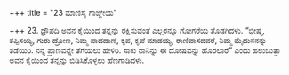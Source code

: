 +++
title = "23 ಮಾಣಿಸೈ ಗಾಙ್ಗೇಯ"

+++
23. ದ್ರೌಪದಿ ಅವನ ಕೈಯಿಂದ ತನ್ನನ್ನು ರಕ್ಷಿಸುವಂತೆ ಎಲ್ಲರನ್ನೂ ಗೋಗರೆಯ ತೊಡಗಿದಳು. “ಭೀಷ್ಮ, ತಪ್ಪಿಸಯ್ಯ, ಗುರು ದ್ರೋಣ, ನಿಮ್ಮ ಪಾದದಾಣೆ, ಕೃಪ, ಕೃಪೆ ಮಾಡಯ್ಯ, ರಾಣಿವಾಸದವರೆ, ನಿಮ್ಮ ಮೈದುನನನ್ನು ತಡೆಯಿರಿ. ನನ್ನ ಪ್ರಾಣವನ್ನೇ ತೆಗೆಯಲು ಹೇಳಿರಿ. ಸಾಕು ನಾನಿನ್ನು ಈ ದೋಷವನ್ನು ಹೊರಲಾರೆ” ಎಂದು ಹಲುಬುತ್ತಾ ಅವನ ಕೈಯಿಂದ ತನ್ನನ್ನು ಬಿಡಿಸಿಕೊಳ್ಳಲು ಹೆಣಗಾಡಿದಳು.